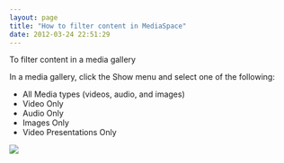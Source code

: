 ```yaml
---
layout: page
title: "How to filter content in MediaSpace"
date: 2012-03-24 22:51:29
---
```


<p class="mce-procedure">
  To filter content in a media gallery
</p>

In a media gallery, click the Show menu and select one of the following:

*   All Media types (videos, audio, and images)
*   Video Only
*   Audio Only
*   Images Only
*   Video Presentations Only

<img src="{{site.url}}/assets/413">
